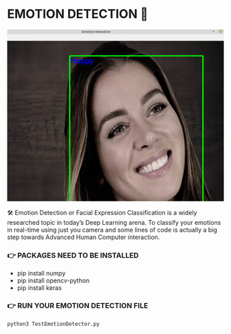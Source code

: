 # EMOTION DETECTION 👋 

![Screenshot](emotions.png)


🛠️ Emotion Detection or Facial Expression Classification is a widely researched topic in today’s Deep Learning arena. To classify your emotions in real-time using just you camera and some lines of code is actually a big step towards Advanced Human Computer interaction.

### 👉 PACKAGES NEED TO BE INSTALLED 

- pip install numpy
- pip install opencv-python
- pip install keras



### 👉 RUN YOUR EMOTION DETECTION FILE

``` python3 TestEmotionDetector.py ```
